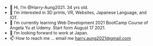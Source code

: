 - 👋 Hi, I’m @Harry-Aung2021. 34 yrs old. 
- 👀 I’m interested in 3D prints, VR, Websites, Japanese Language, and IOT.
- 🌱 I’m currently learning Web Development 2021 BootCamp Course of Angela Yu at Udemy. Start form August 17 2021.
- 💞️ I’m looking forward to work at Japan.
- 📫 How to reach me ... email me harry.aung2021@gmail.com

<!---
Harry-Aung2021/Harry-Aung2021 is a ✨ special ✨ repository because its `README.md` (this file) appears on your GitHub profile.
You can click the Preview link to take a look at your changes.
--->
